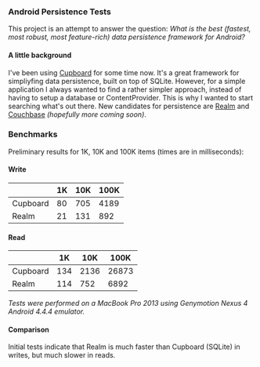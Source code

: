 ### Android Persistence Tests

This project is an attempt to answer the question: _What is the best (fastest, most robust, most feature-rich) data persistence framework for Android?_

#### A little background
I've been using [Cupboard][1] for some time now. It's a great framework for 
simpliyfing data persistence, built on top of SQLite.
However, for a simple application I always wanted to find a rather 
simpler approach, instead of having to setup a database or ContentProvider.
This is why I wanted to start searching what's out there. 
New candidates for persistence are [Realm][2] and [Couchbase][3] _(hopefully more coming soon)_.

### Benchmarks

Preliminary results for 1K, 10K and 100K items (times are in milliseconds):

#### Write

| | 1K | 10K | 100K |
|---|---|---|---|
| Cupboard | 80 | 705 | 4189 |
| Realm | 21 | 131 | 892 |

#### Read

| | 1K | 10K | 100K |
|---|---|---|---|
| Cupboard | 134 | 2136 | 26873 |
| Realm | 114 | 752 | 6892 |

_Tests were performed on a MacBook Pro 2013 using Genymotion Nexus 4 Android 4.4.4 emulator._

#### Comparison
Initial tests indicate that Realm is much faster than Cupboard (SQLite) in writes, but much slower in reads.

[1]: https://bitbucket.org/qbusict/cupboard
[2]: https://github.com/realm/realm-java
[3]: https://github.com/couchbase/couchbase-lite-android
